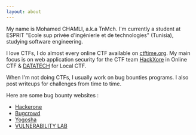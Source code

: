 ```yaml
---
layout: about
---
```


My name is Mohamed CHAMLI, a.k.a TnMch. I'm currently a student at ESPRIT "Ecole sup privée d'ingénierie et de technologies" (Tunisia),
studying software engineering.

I love CTFs, I do almost every online CTF available on [ctftime.org](http://ctftime.org). My main focus is on web application security for the CTF team [HackXore](https://ctftime.org/team/19216) in Online CTF & [DATATECH](https://ctftime.org/team/15663) for Local CTF.

When I'm not doing CTFs, I usually work on bug bounties programs. I also post writeups for
challenges from time to time.

Here are some bug bounty websites :
  - [Hackerone](https://hackerone.com)
  - [Bugcrowd](https://bugcrowd.com)
  - [Yogosha](https://yogosha.com)
  - [VULNERABILITY LAB](https://www.vulnerability-lab.com)
